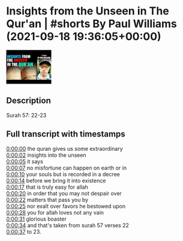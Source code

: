 # Insights from the Unseen in The Qur'an | #shorts By Paul Williams (2021-09-18 19:36:05+00:00)

![alt Insights from the Unseen in The Qur'an | #shorts By Paul Williams](7ZWAEw-dCkk.jpg "Insights from the Unseen in The Qur'an | #shorts By Paul Williams")

## Description

Surah 57: 22-23



## Full transcript with timestamps

[0:00:00](https://youtu.be/7ZWAEw-dCkk?t=0) the quran gives us some extraordinary  
[0:00:02](https://youtu.be/7ZWAEw-dCkk?t=2) insights into the unseen  
[0:00:05](https://youtu.be/7ZWAEw-dCkk?t=5) it says  
[0:00:07](https://youtu.be/7ZWAEw-dCkk?t=7) no misfortune can happen on earth or in  
[0:00:10](https://youtu.be/7ZWAEw-dCkk?t=10) your souls but is recorded in a decree  
[0:00:14](https://youtu.be/7ZWAEw-dCkk?t=14) before we bring it into existence  
[0:00:17](https://youtu.be/7ZWAEw-dCkk?t=17) that is truly easy for allah  
[0:00:20](https://youtu.be/7ZWAEw-dCkk?t=20) in order that you may not despair over  
[0:00:22](https://youtu.be/7ZWAEw-dCkk?t=22) matters that pass you by  
[0:00:25](https://youtu.be/7ZWAEw-dCkk?t=25) nor exalt over favors he bestowed upon  
[0:00:28](https://youtu.be/7ZWAEw-dCkk?t=28) you for allah loves not any vain  
[0:00:31](https://youtu.be/7ZWAEw-dCkk?t=31) glorious boaster  
[0:00:34](https://youtu.be/7ZWAEw-dCkk?t=34) and that's taken from surah 57 verses 22  
[0:00:37](https://youtu.be/7ZWAEw-dCkk?t=37) to 23.  

